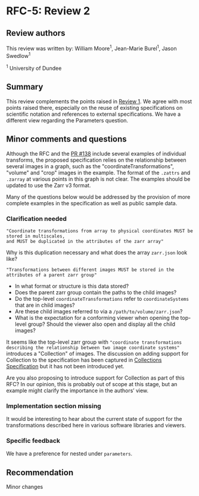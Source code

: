 # RFC-5: Review 2

## Review authors
This review was written by: William Moore<sup>1</sup>, Jean-Marie Burel<sup>1</sup>, Jason Swedlow<sup>1</sup>

<sup>1</sup> University of Dundee

## Summary

This review complements the points raised in [Review 1](https://ngff.openmicroscopy.org/rfc/5/reviews/1/index.html).
We agree with most points raised there, especially on the reuse of existing specifications on scientific
notation and references to external specifications. We have a different view regarding the
Parameters question.

## Minor comments and questions

Although the RFC and the [PR #138](https://github.com/me/ngff/pull/138) include several examples of
individual transforms, the proposed specification relies on the relationship between several images in a graph,
such as the "coordinateTransformations", "volume" and "crop" images in the example. The format of the
`.zattrs` and `.zarray` at various points in this graph is not clear. The examples should be updated
to use the Zarr v3 format.

Many of the questions below would be addressed by the provision of more complete examples in the
specification as well as public sample data.

### Clarification needed

    "Coordinate transformations from array to physical coordinates MUST be stored in multiscales,
    and MUST be duplicated in the attributes of the zarr array"

Why is this duplication necessary and what does the array `zarr.json` look like?

    "Transformations between different images MUST be stored in the attributes of a parent zarr group"

 - In what format or structure is this data stored?
 - Does the parent zarr group contain the paths to the child images?
 - Do the top-level `coordinateTransformations` refer to `coordinateSystems` that are in child images? 
 - Are these child images referred to via a `/path/to/volume/zarr.json`?
 - What is the expectation for a conforming viewer when opening the top-level group? Should the viewer also open and display all the child images?

It seems like the top-level zarr group with `"coordinate transformations describing the relationship between two image coordinate systems"`
introduces a "Collection" of images. The discussion on adding support for Collection to the specification
has been captured in [Collections Specification](https://github.com/ome/ngff/issues/31) but it has not been introduced yet.

Are you also proposing to introduce support for Collection as part of this RFC? In our opinion, this is probably out of scope at this stage, but an example might clarify the importance in the authors’ view.

### Implementation section missing

It would be interesting to hear about the current state of support for the transformations described here in various
software libraries and viewers.

### Specific feedback

We have a preference for nested under `parameters`.

## Recommendation

Minor changes
